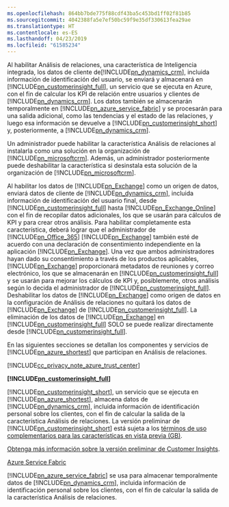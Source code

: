 ```yaml
---
ms.openlocfilehash: 864bb7bde775f88cdf43ba5c453bd1ff02f81b85
ms.sourcegitcommit: 4042388fa5e7ef50bc59f9e35df330613fea29ae
ms.translationtype: HT
ms.contentlocale: es-ES
ms.lasthandoff: 04/23/2019
ms.locfileid: "61585234"
---
```

Al habilitar Análisis de relaciones, una característica de Inteligencia integrada, los datos de cliente de[!INCLUDE[pn_dynamics_crm](pn-dynamics-crm.md)], incluida información de identificación del usuario, se enviará y almacenará en [!INCLUDE[pn_customerinsight_full](pn-customer-insights-full.md)], un servicio que se ejecuta en Azure, con el fin de calcular los KPI de relación entre usuarios y clientes de [!INCLUDE[pn_dynamics_crm](pn-dynamics-crm.md)]. Los datos también se almacenarán temporalmente en [!INCLUDE[pn_azure_service_fabric](pn-azure-service-fabric.md)] y se procesarán para una salida adicional, como las tendencias y el estado de las relaciones, y luego esa información se devuelve a [!INCLUDE[pn_customerinsight_short](pn-customer-insights-short.md)] y, posteriormente, a [!INCLUDE[pn_dynamics_crm](pn-dynamics-crm.md)].  
  
 Un administrador puede habilitar la característica Análisis de relaciones al instalarla como una solución en la organización de [!INCLUDE[pn_microsoftcrm](pn-microsoftcrm.md)]. Además, un administrador posteriormente puede deshabilitar la característica si desinstala esta solución de la organización de [!INCLUDE[pn_microsoftcrm](pn-microsoftcrm.md)].  
  
 Al habilitar los datos de [!INCLUDE[pn_Exchange](pn-exchange.md)] como un origen de datos, enviará datos de cliente de [!INCLUDE[pn_dynamics_crm](pn-dynamics-crm.md)], incluida información de identificación del usuario final, desde [!INCLUDE[pn_customerinsight_full](pn-customer-insights-full.md)] hasta [!INCLUDE[pn_Exchange_Online](pn-exchange-online.md)] con el fin de recopilar datos adicionales, los que se usarán para cálculos de KPI y para crear otros análisis.  Para habilitar completamente esta característica, deberá lograr que el administrador de [!INCLUDE[pn_Office_365](pn-office-365.md)] [!INCLUDE[pn_Exchange](pn-exchange.md)] también esté de acuerdo con una declaración de consentimiento independiente en la aplicación [!INCLUDE[pn_Exchange](pn-exchange.md)].  Una vez que ambos administradores hayan dado su consentimiento a través de los productos aplicables, [!INCLUDE[pn_Exchange](pn-exchange.md)] proporcionará metadatos de reuniones y correo electrónico, los que se almacenarán en [!INCLUDE[pn_customerinsight_full](pn-customer-insights-full.md)] y se usarán para mejorar los cálculos de KPI y, posiblemente, otros análisis según lo decida el administrador de [!INCLUDE[pn_customerinsight_full](pn-customer-insights-full.md)]. Deshabilitar los datos de [!INCLUDE[pn_Exchange](pn-exchange.md)] como origen de datos en la configuración de Análisis de relaciones no quitará los datos de [!INCLUDE[pn_Exchange](pn-exchange.md)] de [!INCLUDE[pn_customerinsight_full](pn-customer-insights-full.md)].  La eliminación de los datos de [!INCLUDE[pn_Exchange](pn-exchange.md)] en [!INCLUDE[pn_customerinsight_full](pn-customer-insights-full.md)] SOLO se puede realizar directamente desde [!INCLUDE[pn_customerinsight_full](pn-customer-insights-full.md)].  
  
 En las siguientes secciones se detallan los componentes y servicios de [!INCLUDE[pn_azure_shortest](pn-azure-shortest.md)] que participan en Análisis de relaciones.  
  
 [!INCLUDE[cc_privacy_note_azure_trust_center](cc-privacy-note-azure-trust-center.md)]  
  
 **[!INCLUDE[pn_customerinsight_full](pn-customer-insights-full.md)]**  
  
 [!INCLUDE[pn_customerinsight_short](pn-customer-insights-short.md)], un servicio que se ejecuta en [!INCLUDE[pn_azure_shortest](pn-azure-shortest.md)], almacena datos de [!INCLUDE[pn_dynamics_crm](pn-dynamics-crm.md)], incluida información de identificación personal sobre los clientes, con el fin de calcular la salida de la característica Análisis de relaciones. La versión preliminar de [!INCLUDE[pn_customerinsight_short](pn-customer-insights-short.md)] está sujeta a los [términos de uso complementarios para las características en vista previa (GB)](http://go.microsoft.com/fwlink/p/?LinkId=511446).  
  
 [Obtenga más información sobre la versión preliminar de Customer Insights](https://azure.microsoft.com/en-us/services/customer-insights/).  
  
 [Azure Service Fabric](https://azure.microsoft.com/services/service-fabric/)  
  
 [!INCLUDE[pn_azure_service_fabric](pn-azure-service-fabric.md)] se usa para almacenar temporalmente datos de [!INCLUDE[pn_dynamics_crm](pn-dynamics-crm.md)], incluida información de identificación personal sobre los clientes, con el fin de calcular la salida de la característica Análisis de relaciones.